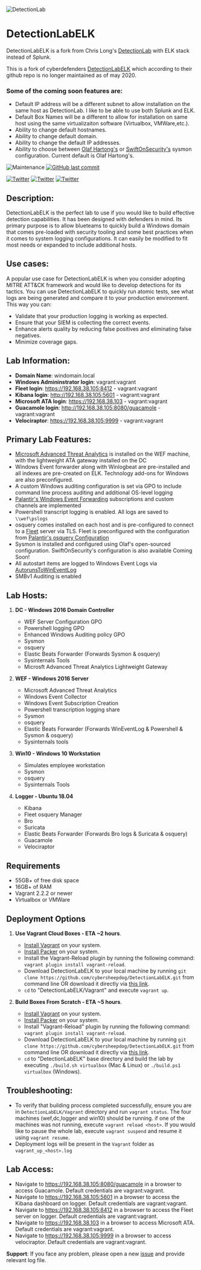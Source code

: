 ![DetectionLab](./img/DetectionLabELK-new.jpg)

# DetectionLabELK

DetectionLabELK is a fork from Chris Long's [DetectionLab](https://github.com/clong/DetectionLab) with ELK stack instead of Splunk.

This is a fork of cyberdefenders [DetectionLabELK](https://github.com/cyberdefenders/DetectionLabELK) which according to their github 
repo is no longer maintained as of may 2020.

### Some of the coming soon features are:
- Default IP address will be a different subnet to allow installation on the same host as DetectionLab.  I like to be able to use both Splunk and ELK.
- Default Box Names will be a different to allow for installation on same host using the same virtualizaiton software (Virtualbox, VMWare,etc.).
- Ability to change default hostnames.
- Ability to change default domain.
- Ability to change the default IP addresses.
- Ability to choose between [Olaf Hartong's](https://github.com/olafhartong/sysmon-modular) or [SwiftOnSecurity's](https://github.com/SwiftOnSecurity/sysmon-config) sysmon configuration.  Current default is Olaf Hartong's.


![Maintenance](https://img.shields.io/maintenance/yes/2021.svg?style=flat-square)
[![GitHub last commit](https://img.shields.io/github/last-commit/cybersheepdog/DetectionLabELK.svg?style=flat-square)](https://github.com/cybersheepdog/DetectionLabELK/commit/master)

[![Twitter](https://img.shields.io/twitter/follow/DetectionLab.svg?style=social)](https://twitter.com/DetectionLab)
[![Twitter](https://img.shields.io/twitter/follow/CyberDefenders?style=social)](https://twitter.com/CyberDefenders)
[![Twitter](https://img.shields.io/twitter/follow/JeremyWiedner?style=social)](https://twitter.com/JeremyWiedner)


## Description:

DetectionLabELK is the perfect lab to use if you would like to build effective detection capabilities. It has been designed with defenders in mind. Its primary purpose is to allow blueteams to quickly build a Windows domain that comes pre-loaded with security tooling and some best practices when it comes to system logging configurations. It can easily be modified to fit most needs or expanded to include additional hosts.

## Use cases:

A popular use case for DetectionLabELK is when you consider adopting MITRE ATT&CK framework and would like to develop detections for its tactics. You can use DetectionLabELK to quickly run atomic tests, see what logs are being generated and compare it to your production environment. This way you can:

- Validate that your production logging is working as expected.
- Ensure that your SIEM is collecting the correct events.
- Enhance alerts quality by reducing false positives and eliminating false negatives.
- Minimize coverage gaps.

## Lab Information:

- **Domain Name**: windomain.local
- **Windows Admininstrator login**: vagrant:vagrant
- **Fleet login**: https://192.168.38.105:8412 - vagrant:vagrant
- **Kibana login**: http://192.168.38.105:5601 - vagrant:vagrant
- **Microsoft ATA login**: https://192.168.38.103 - vagrant:vagrant
- **Guacamole login**: http://192.168.38.105:8080/guacamole - vagrant:vagrant
- **Velociraptor**: https://192.168.38.105:9999 - vagrant:vagrant

## Primary Lab Features:

- [Microsoft Advanced Threat Analytics](https://www.microsoft.com/en-us/cloud-platform/advanced-threat-analytics) is installed on the WEF machine, with the lightweight ATA gateway installed on the DC
- Windows Event forwarder along with Winlogbeat are pre-installed and all indexes are pre-created on ELK. Technology add-ons for Windows are also preconfigured.
- A custom Windows auditing configuration is set via GPO to include command line process auditing and additional OS-level logging
- [Palantir's Windows Event Forwarding](http://github.com/palantir/windows-event-forwarding) subscriptions and custom channels are implemented
- Powershell transcript logging is enabled. All logs are saved to `\\wef\pslogs`
- osquery comes installed on each host and is pre-configured to connect to a [Fleet](https://kolide.co/fleet) server via TLS. Fleet is preconfigured with the configuration from [Palantir's osquery Configuration](https://github.com/palantir/osquery-configuration)
- Sysmon is installed and configured using Olaf's open-sourced configuration.  SwiftOnSecurity's configuration is also available Coming Soon!
- All autostart items are logged to Windows Event Logs via [AutorunsToWinEventLog](https://github.com/palantir/windows-event-forwarding/tree/master/AutorunsToWinEventLog)
- SMBv1 Auditing is enabled

## Lab Hosts:

1.  **DC - Windows 2016 Domain Controller**

    - WEF Server Configuration GPO
    - Powershell logging GPO
    - Enhanced Windows Auditing policy GPO
    - Sysmon
    - osquery
    - Elastic Beats Forwarder (Forwards Sysmon & osquery)
    - Sysinternals Tools
    - Microsft Advanced Threat Analytics Lightweight Gateway

2.  **WEF - Windows 2016 Server**

    - Microsoft Advanced Threat Analytics
    - Windows Event Collector
    - Windows Event Subscription Creation
    - Powershell transcription logging share
    - Sysmon
    - osquery
    - Elastic Beats Forwarder (Forwards WinEventLog & Powershell & Sysmon & osquery)
    - Sysinternals tools

3.  **Win10 - Windows 10 Workstation**

    - Simulates employee workstation
    - Sysmon
    - osquery
    - Sysinternals Tools

4.  **Logger - Ubuntu 18.04**
    - Kibana
    - Fleet osquery Manager
    - Bro
    - Suricata
    - Elastic Beats Forwarder (Forwards Bro logs & Suricata & osquery)
    - Guacamole
    - Velociraptor

## Requirements

- 55GB+ of free disk space
- 16GB+ of RAM
- Vagrant 2.2.2 or newer
- Virtualbox or VMWare

## Deployment Options

1.  **Use Vagrant Cloud Boxes - ETA ~2 hours**.

    - [Install Vagrant](https://www.vagrantup.com/downloads.html) on your system.
    - [Install Packer](https://packer.io/downloads.html) on your system.
    - Install the Vagrant-Reload plugin by running the following command: `vagrant plugin install vagrant-reload`.
    - Download DetectionLabELK to your local machine by running `git clone https://github.com/cybersheepdog/DetectionLabELK.git` from command line OR download it directly via [this link](https://github.com/cybersheepdog/DetectionLabELK/archive/master.zip).
    - `cd` to "DetectionLabELK/Vagrant" and execute `vagrant up`.

2.  **Build Boxes From Scratch - ETA ~5 hours**.

    - [Install Vagrant](https://www.vagrantup.com/downloads.html) on your system.
    - [Install Packer](https://packer.io/downloads.html) on your system.
    - Install "Vagrant-Reload" plugin by running the following command: `vagrant plugin install vagrant-reload`.
    - Download DetectionLabELK to your local machine by running `git clone https://github.com/cybersheepdog/DetectionLabELK.git` from command line OR download it directly via [this link](https://github.com/cybersheepdog/DetectionLabELK/archive/master.zip).
    - `cd` to "DetectionLabELK" base directory and build the lab by executing `./build.sh virtualbox` (Mac & Linux) or `./build.ps1 virtualbox` (Windows).

## Troubleshooting:

- To verify that building process completed successfully, ensure you are in `DetectionLabELK/Vagrant` directory and run `vagrant status`. The four machines (wef,dc,logger and win10) should be running. if one of the machines was not running, execute `vagrant reload <host>`. If you would like to pause the whole lab, execute `vagrant suspend` and resume it using `vagrant resume`.
- Deployment logs will be present in the `Vagrant` folder as `vagrant_up_<host>.log`

## Lab Access:

- Navigate to https://192.168.38.105:8080/guacamole in a browser to access Guacamole. Default credentials are vagrant:vagrant.
- Navigate to https://192.168.38.105:5601 in a browser to access the Kibana dashboard on logger. Default credentials are vagrant:vagrant.
- Navigate to https://192.168.38.105:8412 in a browser to access the Fleet server on logger. Default credentials are vagrant:vagrant.
- Navigate to https://192.168.38.103 in a browser to access Microsoft ATA. Default credentials are vagrant:vagrant.
- Navigate to https://192.168.38.105:9999 in a browser to access velociraptor. Default credentials are vagrant:vagrant.

**Support**: If you face any problem, please open a new [issue](https://github.com/cybersheepdog/DetectionLabELK/issues) and provide relevant log file.
